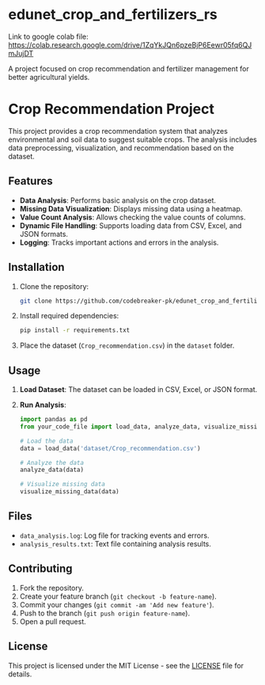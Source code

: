 # edunet_crop_and_fertilizers_rs
Link to google colab file: https://colab.research.google.com/drive/1ZqYkJQn6pzeBjP6Eewr05fq6QJmJujDT

A project focused on crop recommendation and fertilizer management for better agricultural yields.
# Crop Recommendation Project

This project provides a crop recommendation system that analyzes environmental and soil data to suggest suitable crops. The analysis includes data preprocessing, visualization, and recommendation based on the dataset.

## Features
- **Data Analysis**: Performs basic analysis on the crop dataset.
- **Missing Data Visualization**: Displays missing data using a heatmap.
- **Value Count Analysis**: Allows checking the value counts of columns.
- **Dynamic File Handling**: Supports loading data from CSV, Excel, and JSON formats.
- **Logging**: Tracks important actions and errors in the analysis.



## Installation

1. Clone the repository:
    ```bash
    git clone https://github.com/codebreaker-pk/edunet_crop_and_fertilizers_rs.git
    ```

2. Install required dependencies:
    ```bash
    pip install -r requirements.txt
    ```

3. Place the dataset (`Crop_recommendation.csv`) in the `dataset` folder.

## Usage

1. **Load Dataset**: The dataset can be loaded in CSV, Excel, or JSON format.
   
2. **Run Analysis**:
    ```python
    import pandas as pd
    from your_code_file import load_data, analyze_data, visualize_missing_data
    
    # Load the data
    data = load_data('dataset/Crop_recommendation.csv')

    # Analyze the data
    analyze_data(data)

    # Visualize missing data
    visualize_missing_data(data)
    ```

## Files
- `data_analysis.log`: Log file for tracking events and errors.
- `analysis_results.txt`: Text file containing analysis results.

## Contributing

1. Fork the repository.
2. Create your feature branch (`git checkout -b feature-name`).
3. Commit your changes (`git commit -am 'Add new feature'`).
4. Push to the branch (`git push origin feature-name`).
5. Open a pull request.

## License

This project is licensed under the MIT License - see the [LICENSE](LICENSE) file for details.
